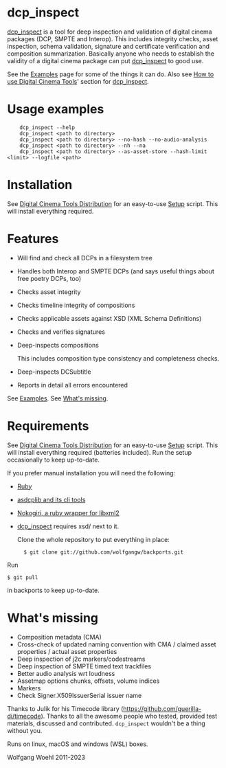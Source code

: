 # dcp_inspect

[dcp_inspect](https://github.com/wolfgangw/digital_cinema_tools_distribution/wiki/How-to-use-Digital-Cinema-Tools#wiki-dcp-inspect) is a tool for deep inspection and validation of digital cinema packages (DCP, SMPTE and Interop). This includes integrity checks, asset inspection, schema validation, signature and certificate verification and composition summarization. Basically anyone who needs to establish the validity of a digital cinema package can put [dcp_inspect](https://github.com/wolfgangw/digital_cinema_tools_distribution/wiki/How-to-use-Digital-Cinema-Tools#wiki-dcp-inspect) to good use.

See the [Examples](https://github.com/wolfgangw/backports/wiki/Example-output-from-dcp_inspect) page for some of the things it can do. Also see [How to use Digital Cinema Tools](https://github.com/wolfgangw/digital_cinema_tools_distribution/wiki/How-to-use-Digital-Cinema-Tools)' section for [dcp_inspect](https://github.com/wolfgangw/digital_cinema_tools_distribution/wiki/How-to-use-Digital-Cinema-Tools#wiki-dcp-inspect).

# Usage examples

        dcp_inspect --help
        dcp_inspect <path to directory>
        dcp_inspect <path to directory> --no-hash --no-audio-analysis
        dcp_inspect <path to directory> --nh --na
        dcp_inspect <path to directory> --as-asset-store --hash-limit <limit> --logfile <path>

# Installation

See [Digital Cinema Tools Distribution](https://github.com/wolfgangw/digital_cinema_tools_distribution/wiki) for an easy-to-use [Setup](https://github.com/wolfgangw/digital_cinema_tools_distribution/wiki/Setup) script. This will install everything required.

# Features

- Will find and check all DCPs in a filesystem tree

- Handles both Interop and SMPTE DCPs (and says useful things about free poetry DCPs, too)

- Checks asset integrity

- Checks timeline integrity of compositions

- Checks applicable assets against XSD (XML Schema Definitions)

- Checks and verifies signatures

- Deep-inspects compositions

    This includes composition type consistency and completeness checks.

- Deep-inspects DCSubtitle

- Reports in detail all errors encountered

See [Examples](https://github.com/wolfgangw/backports/wiki/Example-output-from-dcp_inspect). See [What's missing](#whats-missing).

# Requirements

See [Digital Cinema Tools Distribution](https://github.com/wolfgangw/digital_cinema_tools_distribution/wiki) for an easy-to-use [Setup](https://github.com/wolfgangw/digital_cinema_tools_distribution/wiki/Setup) script. This will install everything required (batteries included). Run the setup occasionally to keep up-to-date.

If you prefer manual installation you will need the following:

- [Ruby](https://www.ruby-lang.org/en/)

- [asdcplib and its cli tools](http://www.cinecert.com/asdcplib/)

- [Nokogiri, a ruby wrapper for libxml2](http://nokogiri.org/tutorials/installing_nokogiri.html)

- [dcp_inspect](https://github.com/wolfgangw/digital_cinema_tools_distribution/wiki/How-to-use-Digital-Cinema-Tools#wiki-dcp-inspect) requires xsd/ next to it.

    Clone the whole repository to put everything in place:

        $ git clone git://github.com/wolfgangw/backports.git

Run

    $ git pull

in backports to keep up-to-date.

# What's missing

- Composition metadata (CMA)
- Cross-check of updated naming convention with CMA / claimed asset properties / actual asset properties
- Deep inspection of j2c markers/codestreams
- Deep inspection of SMPTE timed text trackfiles
- Better audio analysis wrt loudness
- Assetmap options chunks, offsets, volume indices
- Markers
- Check Signer.X509IssuerSerial issuer name

Thanks to Julik for his Timecode library (https://github.com/guerilla-di/timecode).
Thanks to all the awesome people who tested, provided test materials, discussed and contributed. `dcp_inspect` wouldn't be a thing without you.

Runs on linux, macOS and windows (WSL) boxes.

Wolfgang Woehl 2011-2023

